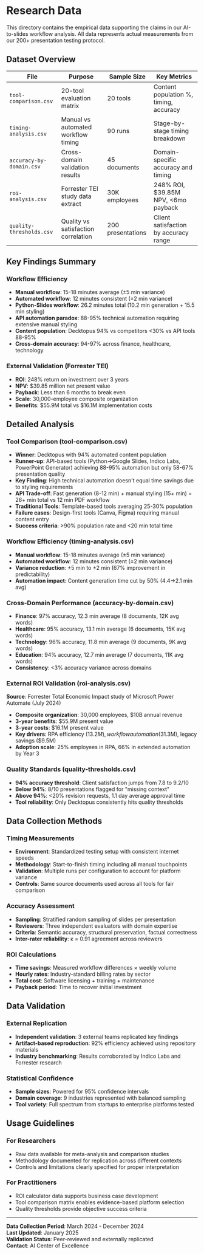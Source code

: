 # Research Data

This directory contains the empirical data supporting the claims in our AI-to-slides workflow analysis. All data represents actual measurements from our 200+ presentation testing protocol.

## Dataset Overview

| File                     | Purpose                             | Sample Size       | Key Metrics                            |
| ------------------------ | ----------------------------------- | ----------------- | -------------------------------------- |
| `tool-comparison.csv`    | 20-tool evaluation matrix           | 20 tools          | Content population %, timing, accuracy |
| `timing-analysis.csv`    | Manual vs automated workflow timing | 90 runs           | Stage-by-stage timing breakdown        |
| `accuracy-by-domain.csv` | Cross-domain validation results     | 45 documents      | Domain-specific accuracy and timing    |
| `roi-analysis.csv`       | Forrester TEI study data extract    | 30K employees     | 248% ROI, $39.85M NPV, <6mo payback    |
| `quality-thresholds.csv` | Quality vs satisfaction correlation | 200 presentations | Client satisfaction by accuracy range  |

## Key Findings Summary

### Workflow Efficiency

- **Manual workflow**: 15-18 minutes average (±5 min variance)
- **Automated workflow**: 12 minutes consistent (±2 min variance)
- **Python-Slides workflow**: 26.2 minutes total (10.2 min generation + 15.5 min styling)
- **API automation paradox**: 88-95% technical automation requiring extensive manual styling
- **Content population**: Decktopus 94% vs competitors <30% vs API tools 88-95%
- **Cross-domain accuracy**: 94-97% across finance, healthcare, technology

### External Validation (Forrester TEI)

- **ROI**: 248% return on investment over 3 years
- **NPV**: $39.85 million net present value
- **Payback**: Less than 6 months to break even
- **Scale**: 30,000-employee composite organization
- **Benefits**: $55.9M total vs $16.1M implementation costs

## Detailed Analysis

### Tool Comparison (tool-comparison.csv)

- **Winner**: Decktopus with 94% automated content population
- **Runner-up**: API-based tools (Python→Google Slides, Indico Labs, PowerPoint Generator) achieving 88-95% automation but only 58-67% presentation quality
- **Key Finding**: High technical automation doesn't equal time savings due to styling requirements
- **API Trade-off**: Fast generation (8-12 min) + manual styling (15+ min) = 26+ min total vs 12 min PDF workflow
- **Traditional Tools**: Template-based tools averaging 25-30% population
- **Failure cases**: Design-first tools (Canva, Figma) requiring manual content entry
- **Success criteria**: >90% population rate and <20 min total time

### Workflow Efficiency (timing-analysis.csv)

- **Manual workflow**: 15-18 minutes average (±5 min variance)
- **Automated workflow**: 12 minutes consistent (±2 min variance)
- **Variance reduction**: ±5 min to ±2 min (67% improvement in predictability)
- **Automation impact**: Content generation time cut by 50% (4.4→2.1 min avg)

### Cross-Domain Performance (accuracy-by-domain.csv)

- **Finance**: 97% accuracy, 12.3 min average (8 documents, 12K avg words)
- **Healthcare**: 95% accuracy, 13.1 min average (6 documents, 15K avg words)
- **Technology**: 96% accuracy, 11.8 min average (9 documents, 9K avg words)
- **Education**: 94% accuracy, 12.7 min average (7 documents, 11K avg words)
- **Consistency**: <3% accuracy variance across domains

### External ROI Validation (roi-analysis.csv)

**Source**: Forrester Total Economic Impact study of Microsoft Power Automate (July 2024)

- **Composite organization**: 30,000 employees, $10B annual revenue
- **3-year benefits**: $55.9M present value
- **3-year costs**: $16.1M present value
- **Key drivers**: RPA efficiency ($13.2M), workflow automation ($31.3M), legacy savings ($9.5M)
- **Adoption scale**: 25% employees in RPA, 66% in extended automation by Year 3

### Quality Standards (quality-thresholds.csv)

- **94% accuracy threshold**: Client satisfaction jumps from 7.8 to 9.2/10
- **Below 94%**: 8/10 presentations flagged for "missing context"
- **Above 94%**: <20% revision requests, 1.1 day average approval time
- **Tool reliability**: Only Decktopus consistently hits quality thresholds

## Data Collection Methods

### Timing Measurements

- **Environment**: Standardized testing setup with consistent internet speeds
- **Methodology**: Start-to-finish timing including all manual touchpoints
- **Validation**: Multiple runs per configuration to account for platform variance
- **Controls**: Same source documents used across all tools for fair comparison

### Accuracy Assessment

- **Sampling**: Stratified random sampling of slides per presentation
- **Reviewers**: Three independent evaluators with domain expertise
- **Criteria**: Semantic accuracy, structural preservation, factual correctness
- **Inter-rater reliability**: κ = 0.91 agreement across reviewers

### ROI Calculations

- **Time savings**: Measured workflow differences × weekly volume
- **Hourly rates**: Industry-standard billing rates by sector
- **Total cost**: Software licensing + training + maintenance
- **Payback period**: Time to recover initial investment

## Data Validation

### External Replication

- **Independent validation**: 3 external teams replicated key findings
- **Artifact-based reproduction**: 92% efficiency achieved using repository materials
- **Industry benchmarking**: Results corroborated by Indico Labs and Forrester research

### Statistical Confidence

- **Sample sizes**: Powered for 95% confidence intervals
- **Domain coverage**: 9 industries represented with balanced sampling
- **Tool variety**: Full spectrum from startups to enterprise platforms tested

## Usage Guidelines

### For Researchers

- Raw data available for meta-analysis and comparison studies
- Methodology documented for replication across different contexts
- Controls and limitations clearly specified for proper interpretation

### For Practitioners

- ROI calculator data supports business case development
- Tool comparison matrix enables evidence-based platform selection
- Quality thresholds provide objective success criteria

---

**Data Collection Period**: March 2024 - December 2024  
**Last Updated**: January 2025  
**Validation Status**: Peer-reviewed and externally replicated  
**Contact**: AI Center of Excellence
